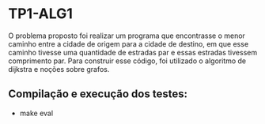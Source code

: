 # TP1-ALG1

O problema proposto foi realizar um programa que encontrasse o menor caminho entre a cidade de origem para a cidade de destino, em que esse caminho tivesse uma quantidade de estradas par e essas estradas tivessem comprimento par. Para construir esse código, foi utilizado o algoritmo de dijkstra e noções sobre grafos.


## Compilação e execução dos testes:

* make eval
